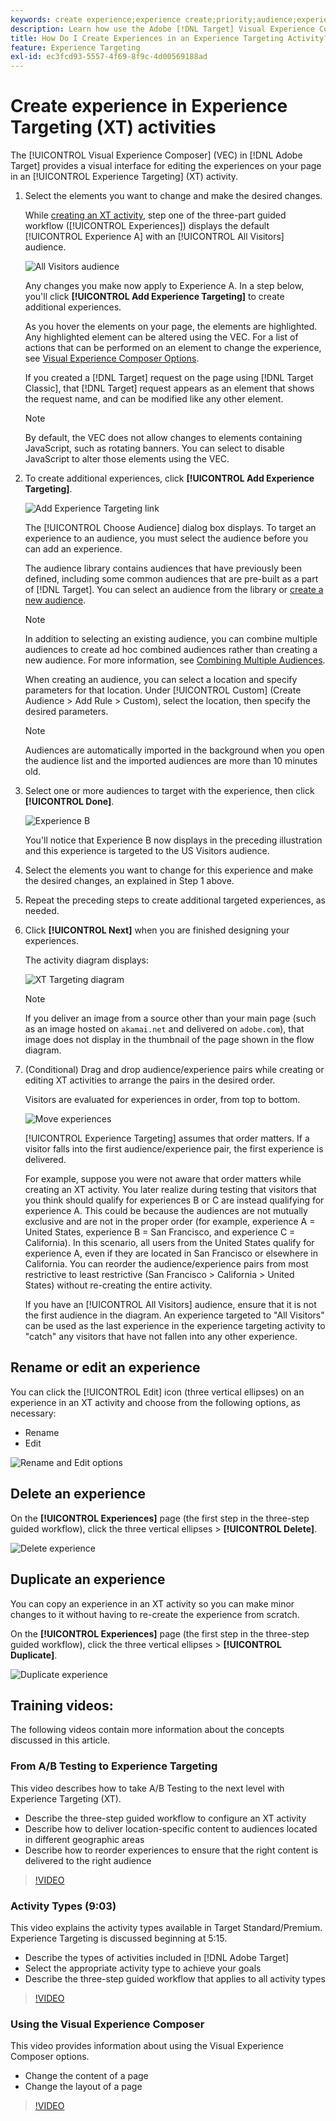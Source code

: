 ```yaml
---
keywords: create experience;experience create;priority;audience;experience;visual experience composer
description: Learn how use the Adobe [!DNL Target] Visual Experience Composer (VEC) to create and edit experiences on your page in an Experience Targeting (XT) activity.
title: How Do I Create Experiences in an Experience Targeting Activity?
feature: Experience Targeting
exl-id: ec3fcd93-5557-4f69-8f9c-4d00569188ad
---
```

# Create experience in Experience Targeting (XT) activities

The [!UICONTROL Visual Experience Composer] (VEC) in [!DNL Adobe Target] provides a visual interface for editing the experiences on your page in an [!UICONTROL Experience Targeting] (XT) activity.

1. Select the elements you want to change and make the desired changes.

   While [creating an XT activity](/help/c-activities/t-experience-target/t-xt-create/xt-create.md), step one of the three-part guided workflow ([!UICONTROL Experiences]) displays the default [!UICONTROL Experience A] with an [!UICONTROL All Visitors] audience.

   ![All Visitors audience](/help/c-activities/t-experience-target/t-xt-create/assets/all-visitors.png)

   Any changes you make now apply to Experience A. In a step below, you'll click **[!UICONTROL Add Experience Targeting]** to create additional experiences.

   As you hover the elements on your page, the elements are highlighted. Any highlighted element can be altered using the VEC. For a list of actions that can be performed on an element to change the experience, see [Visual Experience Composer Options](/help/c-experiences/c-visual-experience-composer/viztarget-options.md).

   If you created a [!DNL Target] request on the page using [!DNL Target Classic], that [!DNL Target] request appears as an element that shows the request name, and can be modified like any other element.

   >[!NOTE]
   >
   >By default, the VEC does not allow changes to elements containing JavaScript, such as rotating banners. You can select to disable JavaScript to alter those elements using the VEC.

1. To create additional experiences, click **[!UICONTROL Add Experience Targeting]**.

   ![Add Experience Targeting link](/help/c-activities/t-experience-target/t-xt-create/assets/add-experience-targeting.png)

   The [!UICONTROL Choose Audience] dialog box displays. To target an experience to an audience, you must select the audience before you can add an experience.

   The audience library contains audiences that have previously been defined, including some common audiences that are pre-built as a part of [!DNL Target]. You can select an audience from the library or [create a new audience](/help/c-target/c-audiences/audiences.md#concept_65BE870D290E412D8BBF557EEA67C271).

   >[!NOTE]
   >
   >In addition to selecting an existing audience, you can combine multiple audiences to create ad hoc combined audiences rather than creating a new audience. For more information, see [Combining Multiple Audiences](/help/c-target/combining-multiple-audiences.md#concept_A7386F1EA4394BD2AB72399C225981E5).

   When creating an audience, you can select a location and specify parameters for that location. Under [!UICONTROL Custom] (Create Audience > Add Rule > Custom), select the location, then specify the desired parameters.

   >[!NOTE]
   >
   >Audiences are automatically imported in the background when you open the audience list and the imported audiences are more than 10 minutes old.

1. Select one or more audiences to target with the experience, then click **[!UICONTROL Done]**.

   ![Experience B](/help/c-activities/t-experience-target/t-xt-create/assets/experience-b.png)

   You'll notice that Experience B now displays in the preceding illustration and this experience is targeted to the US Visitors audience.

1. Select the elements you want to change for this experience and make the desired changes, an explained in Step 1 above.

1. Repeat the preceding steps to create additional targeted experiences, as needed.

1. Click **[!UICONTROL Next]** when you are finished designing your experiences.

   The activity diagram displays:

   ![XT Targeting diagram](/help/c-activities/t-experience-target/t-xt-create/assets/xt_diagram-new.png)

   >[!NOTE]
   >
   >If you deliver an image from a source other than your main page (such as an image hosted on `akamai.net` and delivered on `adobe.com`), that image does not display in the thumbnail of the page shown in the flow diagram.

1. (Conditional) Drag and drop audience/experience pairs while creating or editing XT activities to arrange the pairs in the desired order.

   Visitors are evaluated for experiences in order, from top to bottom.

   ![Move experiences](/help/c-activities/t-experience-target/t-xt-create/assets/move_experiences-new.png)

   [!UICONTROL Experience Targeting] assumes that order matters. If a visitor falls into the first audience/experience pair, the first experience is delivered.

   For example, suppose you were not aware that order matters while creating an XT activity. You later realize during testing that visitors that you think should qualify for experiences B or C are instead qualifying for experience A. This could be because the audiences are not mutually exclusive and are not in the proper order (for example, experience A = United States, experience B = San Francisco, and experience C = California). In this scenario, all users from the United States qualify for experience A, even if they are located in San Francisco or elsewhere in California. You can reorder the audience/experience pairs from most restrictive to least restrictive (San Francisco > California > United States) without re-creating the entire activity.

   If you have an [!UICONTROL All Visitors] audience, ensure that it is not the first audience in the diagram. An experience targeted to "All Visitors" can be used as the last experience in the experience targeting activity to "catch" any visitors that have not fallen into any other experience.

## Rename or edit an experience

You can click the [!UICONTROL Edit] icon (three vertical ellipses) on an experience in an XT activity and choose from the following options, as necessary:

* Rename
* Edit

![Rename and Edit options](/help/c-activities/t-experience-target/t-xt-create/assets/experience_edit-new.png)

## Delete an experience

On the **[!UICONTROL Experiences]** page (the first step in the three-step guided workflow), click the three vertical ellipses > **[!UICONTROL Delete]**.

![Delete experience](/help/c-activities/t-experience-target/t-xt-create/assets/delete-experience.png)

## Duplicate an experience

You can copy an experience in an XT activity so you can make minor changes to it without having to re-create the experience from scratch.

On the **[!UICONTROL Experiences]** page (the first step in the three-step guided workflow), click the three vertical ellipses > **[!UICONTROL Duplicate]**.

![Duplicate experience](/help/c-activities/t-experience-target/t-xt-create/assets/duplicate_experience-new.png)

## Training videos:

The following videos contain more information about the concepts discussed in this article.

### From A/B Testing to Experience Targeting

This video describes how to take A/B Testing to the next level with Experience Targeting (XT).

* Describe the three-step guided workflow to configure an XT activity 
* Describe how to deliver location-specific content to audiences located in different geographic areas 
* Describe how to reorder experiences to ensure that the right content is delivered to the right audience

>[!VIDEO](https://video.tv.adobe.com/v/22418/)

### Activity Types (9:03)

This video explains the activity types available in Target Standard/Premium. Experience Targeting is discussed beginning at 5:15.

* Describe the types of activities included in [!DNL Adobe Target] 
* Select the appropriate activity type to achieve your goals 
* Describe the three-step guided workflow that applies to all activity types

>[!VIDEO](https://video.tv.adobe.com/v/17386)

### Using the Visual Experience Composer

This video provides information about using the Visual Experience Composer options.

* Change the content of a page 
* Change the layout of a page

>[!VIDEO](https://video.tv.adobe.com/v/17399)
